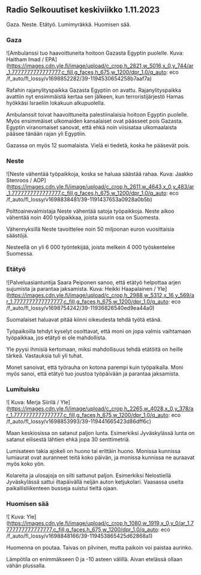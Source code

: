 ## Radio Selkouutiset keskiviikko 1.11.2023

Gaza. Neste. Etätyö. Lumimyräkkä. Huomisen sää.

### Gaza

![Ambulanssi tuo haavoittuneita hoitoon Gazasta Egyptin puolelle. Kuva: Haitham Imad / EPA](https://images.cdn.yle.fi/image/upload/c_crop,h_2821,w_5016,x_0,y_744/ar_1.7777777777777777,c_fill,g_faces,h_675,w_1200/dpr_1.0/q_auto: eco /f_auto/fl_lossy/v1698852282/39-1194530654258b7aaf7a)

Rafahin rajanylityspaikka Gazasta Egyptiin on avattu. Rajanylityspaikka avattiin nyt ensimmäistä kertaa sen jälkeen, kun terroristijärjestö Hamas hyökkäsi Israeliin lokakuun alkupuolella.

Ambulanssit toivat haavoittuneita palestiinalaisia hoitoon Egyptin puolelle. Myös ensimmäiset ulkomaiden kansalaiset ovat päässeet pois Gazasta. Egyptin viranomaiset sanovat, että ehkä noin viisisataa ulkomaalaista pääsee tänään rajan yli Egyptiin.

Gazassa on myös 12 suomalaista. Vielä ei tiedetä, koska he pääsevät pois.

### Neste

![Neste vähentää työpaikkoja, koska se haluaa säästää rahaa. Kuva: Jaakko Stenroos / AOP](https://images.cdn.yle.fi/image/upload/c_crop,h_2611,w_4643,x_0,y_483/ar_1.7777777777777777,c_fill,g_faces,h_675,w_1200/dpr_1.0/q_auto: eco /f_auto/fl_lossy/v1698838481/39-1191437653a0928a0b5b)

Polttoainevalmistaja Neste vähentää satoja työpaikkoja. Neste aikoo vähentää noin 400 työpaikkaa, joista suurin osa on Suomesta.

Vähennyksillä Neste tavoittelee noin 50 miljoonan euron vuosittaisia säästöjä.

Nesteellä on yli 6 000 työntekijää, joista melkein 4 000 työskentelee Suomessa.

### Etätyö

![Palveluasiantuntija Saara Peiponen sanoo, että etätyö helpottaa arjen sujumista ja parantaa jaksamista. Kuva: Heikki Haapalainen / Yle](https://images.cdn.yle.fi/image/upload/c_crop,h_2988,w_5312,x_16,y_569/ar_1.7777777777777777,c_fill,g_faces,h_675,w_1200/dpr_1.0/q_auto: eco /f_auto/fl_lossy/v1698754242/39-11936826540ed9ea44a0)

Suomalaiset haluavat pitää kiinni oikeudesta tehdä työtä etänä.

Työpaikoilla tehdyt kyselyt osoittavat, että moni on jopa valmis vaihtamaan työpaikkaa, jos etätyö ei ole mahdollista.

Yle pyysi ihmisiä kertomaan, miksi mahdollisuus tehdä etätöitä on heille tärkeä. Vastauksia tuli yli tuhat.

Monet sanoivat, että työrauha on kotona parempi kuin työpaikalla. Moni myös sanoi, että etätyö tuo joustoa työpäivään ja parantaa jaksamista.

### Lumituisku

![ Kuva: Merja Siirilä / Yle](https://images.cdn.yle.fi/image/upload/c_crop,h_2265,w_4028,x_0,y_378/ar_1.7777777777777777,c_fill,g_faces,h_675,w_1200/dpr_1.0/q_auto: eco /f_auto/fl_lossy/v1698853993/39-119441665423d86dff6c)

Maan keskiosissa on satanut paljon lunta. Esimerkiksi Jyväskylässä lunta on satanut eilisestä lähtien ehkä jopa 30 senttimetriä.

Lumisateen takia ajokeli on huono tai erittäin huono. Monissa kunnissa lumiaurat ovat auranneet teitä koko päivän, ja monissa kunnissa ne auraavat myös koko yön.

Kolareita ja ulosajoja on silti sattunut paljon. Esimerkiksi Nelostiellä Jyväskylässä sattui iltapäivällä neljän auton ketjukolari. Vaasassa useita paikallisliikenteen busseja suistui tieltä ojaan.

### Huomisen sää

![ Kuva: Yle](https://images.cdn.yle.fi/image/upload/c_crop,h_1080,w_1919,x_0,y_0/ar_1.7777777777777777,c_fill,g_faces,h_675,w_1200/dpr_1.0/q_auto: eco /f_auto/fl_lossy/v1698848166/39-119453865425d62868a1)

Huomenna on poutaa. Taivas on pilvinen, mutta paikoin voi paistaa aurinko.

Lämpötila on enimmäkseen 0 ja -10 asteen välillä. Aivan etelässä ollaan vähän plussalla.
